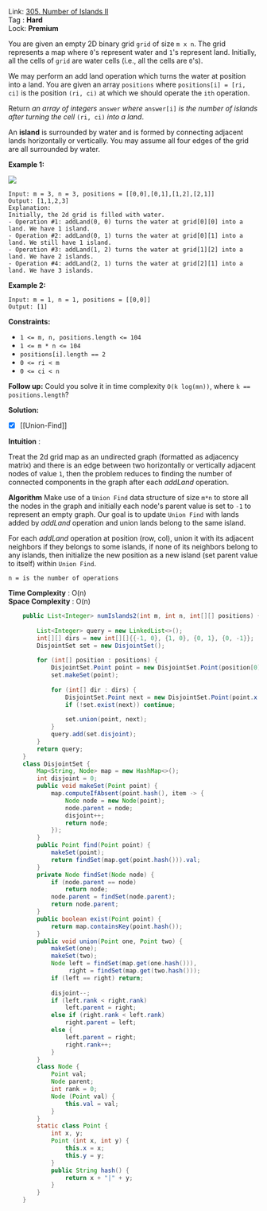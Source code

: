 Link: [305. Number of Islands II](https://leetcode.com/problems/number-of-islands-ii/) <br>
Tag : **Hard**<br>
Lock: **Premium**

You are given an empty 2D binary grid `grid` of size `m x n`. The grid represents a map where `0`'s represent water and `1`'s represent land. Initially, all the cells of `grid` are water cells (i.e., all the cells are `0`'s).

We may perform an add land operation which turns the water at position into a land. You are given an array `positions` where `positions[i] = [ri, ci]` is the position `(ri, ci)` at which we should operate the `ith` operation.

Return _an array of integers_ `answer` _where_ `answer[i]` _is the number of islands after turning the cell_ `(ri, ci)` _into a land_.

An **island** is surrounded by water and is formed by connecting adjacent lands horizontally or vertically. You may assume all four edges of the grid are all surrounded by water.

**Example 1:**

![](https://assets.leetcode.com/uploads/2021/03/10/tmp-grid.jpg)

```
Input: m = 3, n = 3, positions = [[0,0],[0,1],[1,2],[2,1]]
Output: [1,1,2,3]
Explanation:
Initially, the 2d grid is filled with water.
- Operation #1: addLand(0, 0) turns the water at grid[0][0] into a land. We have 1 island.
- Operation #2: addLand(0, 1) turns the water at grid[0][1] into a land. We still have 1 island.
- Operation #3: addLand(1, 2) turns the water at grid[1][2] into a land. We have 2 islands.
- Operation #4: addLand(2, 1) turns the water at grid[2][1] into a land. We have 3 islands.
```

**Example 2:**
```
Input: m = 1, n = 1, positions = [[0,0]]
Output: [1]
```

**Constraints:**
-   `1 <= m, n, positions.length <= 104`
-   `1 <= m * n <= 104`
-   `positions[i].length == 2`
-   `0 <= ri < m`
-   `0 <= ci < n`

**Follow up:** Could you solve it in time complexity `O(k log(mn))`, where `k == positions.length`?


**Solution:**

- [x] [[Union-Find]]

**Intuition** :

Treat the 2d grid map as an undirected graph (formatted as adjacency matrix) and there is an edge between two horizontally or vertically adjacent nodes of value `1`, then the problem reduces to finding the number of connected components in the graph after each _addLand_ operation.

**Algorithm**
Make use of a `Union Find` data structure of size `m*n` to store all the nodes in the graph and initially each node's parent value is set to `-1` to represent an empty graph. Our goal is to update `Union Find` with lands added by _addLand_ operation and union lands belong to the same island.

For each _addLand_ operation at position (row, col), union it with its adjacent neighbors if they belongs to some islands, if none of its neighbors belong to any islands, then initialize the new position as a new island (set parent value to itself) within `Union Find`.

```
n = is the number of operations
```
**Time Complexity** : O(n)<br>
**Space Complexity** : O(n)

```java
    public List<Integer> numIslands2(int m, int n, int[][] positions) {
        
        List<Integer> query = new LinkedList<>();
        int[][] dirs = new int[][]{{-1, 0}, {1, 0}, {0, 1}, {0, -1}};
        DisjointSet set = new DisjointSet();
        
        for (int[] position : positions) {
            DisjointSet.Point point = new DisjointSet.Point(position[0], position[1]);
            set.makeSet(point);
            
            for (int[] dir : dirs) {
                DisjointSet.Point next = new DisjointSet.Point(point.x + dir[0], point.y + dir[1]);
                if (!set.exist(next)) continue;
                
                set.union(point, next);
            }
            query.add(set.disjoint);
        }
        return query;
    }
    class DisjointSet {
        Map<String, Node> map = new HashMap<>();
        int disjoint = 0;
        public void makeSet(Point point) {
            map.computeIfAbsent(point.hash(), item -> {
                Node node = new Node(point);
                node.parent = node;
                disjoint++;
                return node;
            });
        }
        public Point find(Point point) {
            makeSet(point);
            return findSet(map.get(point.hash())).val;
        }
        private Node findSet(Node node) {
            if (node.parent == node)
                return node;
            node.parent = findSet(node.parent);
            return node.parent;
        }
        public boolean exist(Point point) {
            return map.containsKey(point.hash());
        }
        public void union(Point one, Point two) {
            makeSet(one);
            makeSet(two);
            Node left = findSet(map.get(one.hash())),
                 right = findSet(map.get(two.hash()));
            if (left == right) return;
            
            disjoint--;
            if (left.rank < right.rank)
                left.parent = right;
            else if (right.rank < left.rank)
                right.parent = left;
            else {
                left.parent = right;
                right.rank++;
            }
        }
        class Node {
            Point val;
            Node parent;
            int rank = 0;
            Node (Point val) {
                this.val = val;
            }
        }
        static class Point {
            int x, y;
            Point (int x, int y) {
                this.x = x;
                this.y = y;
            }
            public String hash() {
                return x + "|" + y;
            }
        }
    }
```
